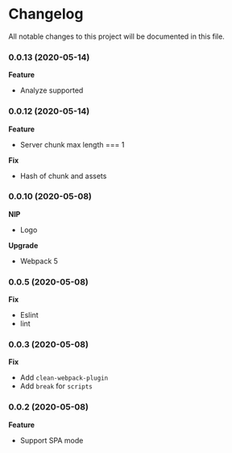 # Changelog
All notable changes to this project will be documented in this file.

### 0.0.13 (2020-05-14)

**Feature**
- Analyze supported

### 0.0.12 (2020-05-14)

**Feature**
- Server chunk max length === 1

**Fix**
- Hash of chunk and assets

### 0.0.10 (2020-05-08)

**NIP**
- Logo

**Upgrade**
- Webpack 5

### 0.0.5 (2020-05-08)

**Fix**
- Eslint
- lint

### 0.0.3 (2020-05-08)

**Fix**
- Add `clean-webpack-plugin`
- Add `break` for `scripts`

### 0.0.2 (2020-05-08)

**Feature**
- Support SPA mode
